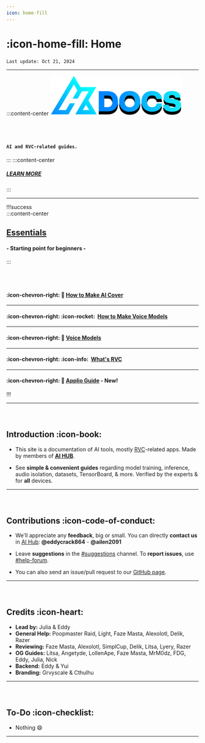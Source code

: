 ```yaml
---
icon: home-fill
---
```

# :icon-home-fill: Home
``Last update: Oct 21, 2024``         
***
:::content-center
<img src=".\img\a.png" alt="image" width="345" height="auto">

###### ‎

#### **``AI and RVC-related guides.``**
:::
:::content-center
##### <u>[LEARN MORE](https://docs.ai-hub.wtf/#introduction)</u>
:::

***
!!!success ‎  
:::content-center
## <u>Essentials</u>
#### - Starting point for beginners -      
:::
###### ‎
#### :icon-chevron-right: 🎵 <u>[How to Make AI Cover](https://docs.ai-hub.wtf/essentials/how-to-make-ai-cover/)</u>
***
#### :icon-chevron-right: :icon-rocket: ‎ <u>[How to Make Voice Models](https://docs.ai-hub.wtf/essentials/how-to-make-voice-models/)</u>
***
#### :icon-chevron-right: 💾 <u>[Voice Models](https://docs.ai-hub.wtf/essentials/voice-models/)</u>
***
#### :icon-chevron-right: :icon-info: ‎ [<u>What's RVC](https://docs.ai-hub.wtf/essentials/whats-rvc/)</u>
***
#### :icon-chevron-right: 🍏 [<u>Applio Guide](https://docs.ai-hub.wtf/rvc/local/applio/)</u> - New!

!!!
***
###### ‎    
## Introduction :icon-book:
- This site is a documentation of AI tools, mostly <u>[RVC](https://docs.ai-hub.wtf/essentials/whats-rvc/)</u>-related apps. Made by members of [<u>**AI HUB**</u>](https://discord.com/invite/aihub).

- See **simple & convenient guides** regarding model training, inference, audio isolation, datasets, TensorBoard, & more. Verified by the experts & for **all** devices.      
***
###### ‎  

## Contributions :icon-code-of-conduct:
- We'll appreciate any **feedback**, big or small. You can directly **contact us** in <u>[AI Hub](https://discord.gg/aihub)</u>: **@eddycrack864** - **@ailen2091**
- Leave **suggestions** in the <u>[#suggestions](https://discord.com/channels/1159260121998827560/1159516963014451302)</u> channel. To **report issues**, use <u>[#help-forum](https://discord.com/channels/1159260121998827560/1192011222023950368)</u>.

- You can also send an issue/pull request to our <u>[GitHub page](https://github.com/AIHubDocs)</u>.

***
###### ‎  

## Credits :icon-heart:
- **Lead by:** Julia & Eddy
- **General Help:** Poopmaster Raid, Light, Faze Masta, Alexolotl, Delik, Razer
- **Reviewing:** Faze Masta, Alexolotl, SimplCup, Delik, Litsa, Lyery, Razer
- **OG Guides:** Litsa, Angetyde, LollenApe, Faze Masta, MrM0dz, FDG, Eddy, Julia, Nick
- **Backend:** Eddy & Yui
- **Branding:** Grvyscale & Cthulhu
***
###### ‎     
## To-Do :icon-checklist:

- Nothing :smile:
***
